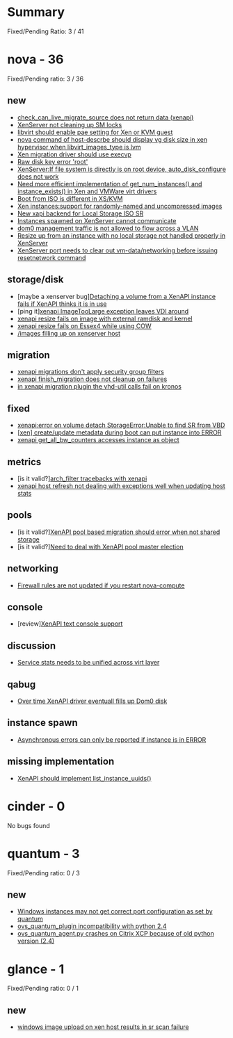 # Summary

Fixed/Pending Ratio: 3 / 41

# nova  -  36

Fixed/Pending ratio: 3 / 36

## new

 * [check_can_live_migrate_source does not return data (xenapi)](https://bugs.launchpad.net/nova/+bug/1118491)
 * [XenServer not cleaning up SM locks](https://bugs.launchpad.net/nova/+bug/1103158)
 * [libvirt should enable pae setting for Xen or KVM guest](https://bugs.launchpad.net/nova/+bug/1100697)
 * [nova command of host-descrbe should display vg disk size in xen hypervisor when libvirt_images_type is lvm](https://bugs.launchpad.net/nova/+bug/1098116)
 * [Xen migration driver should use execvp](https://bugs.launchpad.net/nova/+bug/1074087)
 * [Raw disk key error 'root'](https://bugs.launchpad.net/nova/+bug/1052085)
 * [XenServer:If file system is directly is on root device, auto_disk_configure does not work](https://bugs.launchpad.net/nova/+bug/1024944)
 * [Need more efficient implementation of get_num_instances() and instance_exists() in Xen and VMWare virt drivers](https://bugs.launchpad.net/nova/+bug/934279)
 * [Boot from ISO is different in XS/KVM](https://bugs.launchpad.net/nova/+bug/914484)
 * [Xen instances:support for randomly-named and uncompressed images](https://bugs.launchpad.net/nova/+bug/912684)
 * [New xapi backend for Local Storage ISO SR](https://bugs.launchpad.net/nova/+bug/903445)
 * [Instances spawned on XenServer cannot communicate](https://bugs.launchpad.net/nova/+bug/903282)
 * [dom0 management traffic is not allowed to flow across a VLAN](https://bugs.launchpad.net/nova/+bug/902663)
 * [Resize up from an instance with no local storage not handled properly in XenServer](https://bugs.launchpad.net/nova/+bug/813793)
 * [XenServer port needs to clear out vm-data/networking before issuing resetnetwork command](https://bugs.launchpad.net/nova/+bug/747394)

## storage/disk

 * [maybe a xenserver bug][Detaching a volume from a XenAPI instance fails if XenAPI thinks it is in use](https://bugs.launchpad.net/nova/+bug/1030108)
 * [ping it][xenapi ImageTooLarge exception leaves VDI around](https://bugs.launchpad.net/nova/+bug/1015423)
 * [xenapi resize fails on image with external ramdisk and kernel](https://bugs.launchpad.net/nova/+bug/962144)
 * [xenapi resize fails on Essex4 while using COW](https://bugs.launchpad.net/nova/+bug/952816)
 * [/images filling up on xenserver host](https://bugs.launchpad.net/nova/+bug/929062)

## migration

 * [xenapi migrations don't apply security group filters](https://bugs.launchpad.net/nova/+bug/1073306)
 * [xenapi finish_migration does not cleanup on failures](https://bugs.launchpad.net/nova/+bug/1073303)
 * [in xenapi migration plugin the vhd-util calls fail on kronos](https://bugs.launchpad.net/nova/+bug/962097)

## fixed

 * [xenapi:error on volume detach StorageError:Unable to find SR from VBD](https://bugs.launchpad.net/nova/+bug/1101229)
 * [[xen] create/update metadata during boot can put instance into ERROR](https://bugs.launchpad.net/nova/+bug/1100866)
 * [xenapi get_all_bw_counters accesses instance as object](https://bugs.launchpad.net/nova/+bug/1098382)

## metrics

 * [is it valid?][arch_filter tracebacks with xenapi](https://bugs.launchpad.net/nova/+bug/1015190)
 * [xenapi host refresh not dealing with exceptions well when updating host stats](https://bugs.launchpad.net/nova/+bug/954913)

## pools

 * [is it valid?][XenAPI pool based migration should error when not shared storage](https://bugs.launchpad.net/nova/+bug/1026552)
 * [is it valid?][Need to deal with XenAPI pool master election](https://bugs.launchpad.net/nova/+bug/1026153)

## networking

 * [Firewall rules are not updated if you restart nova-compute](https://bugs.launchpad.net/nova/+bug/1043886)

## console

 * [review][XenAPI text console support](https://bugs.launchpad.net/nova/+bug/1004175)

## discussion

 * [Service stats needs to be unified across virt layer](https://bugs.launchpad.net/nova/+bug/816406)

## qabug

 * [Over time XenAPI driver eventuall fills up Dom0 disk](https://bugs.launchpad.net/nova/+bug/1037516)

## instance spawn

 * [Asynchronous errors can only be reported if instance is in ERROR](https://bugs.launchpad.net/nova/+bug/1061062)

## missing implementation

 * [XenAPI should implement list_instance_uuids()](https://bugs.launchpad.net/nova/+bug/1097980)

# cinder  -  0

No bugs found

# quantum  -  3

Fixed/Pending ratio: 0 / 3

## new

 * [Windows instances may not get correct port configuration as set by quantum](https://bugs.launchpad.net/quantum/+bug/1005616)
 * [ovs_quantum_plugin incompatibility with python 2.4](https://bugs.launchpad.net/quantum/+bug/994831)
 * [ovs_quantum_agent.py crashes on Citrix XCP because of old python version (2.4)](https://bugs.launchpad.net/quantum/+bug/994774)

# glance  -  1

Fixed/Pending ratio: 0 / 1

## new

 * [windows image upload on xen host results in sr scan failure](https://bugs.launchpad.net/glance/+bug/1055399)


